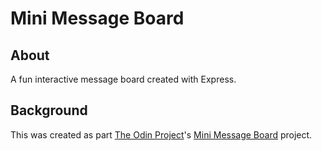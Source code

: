 # Mini Message Board

## About

A fun interactive message board created with Express.

## Background

This was created as part [The Odin Project](https://www.theodinproject.com)'s [Mini Message Board](https://www.theodinproject.com/lessons/node-path-nodejs-mini-message-board) project. 